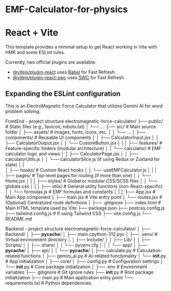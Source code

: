 # EMF-Calculator-for-physics
# React + Vite

This template provides a minimal setup to get React working in Vite with HMR and some ESLint rules.

Currently, two official plugins are available:

- [@vitejs/plugin-react](https://github.com/vitejs/vite-plugin-react/blob/main/packages/plugin-react) uses [Babel](https://babeljs.io/) for Fast Refresh
- [@vitejs/plugin-react-swc](https://github.com/vitejs/vite-plugin-react/blob/main/packages/plugin-react-swc) uses [SWC](https://swc.rs/) for Fast Refresh

## Expanding the ESLint configuration

This is an ElectroMagnetic Force Calculator that utilizes Gemini AI for word problem solving.

FrontEnd - project structure electromagnetic-force-calculator/
├── public/                     # Static files (e.g., favicon, robots.txt)
│   └── ...
├── src/                        # Main source folder
│   ├── assets/                 # Images, fonts, icons, etc.
│   │   └── ...
│   ├── components/             # Reusable UI components
│   │   ├── CalculatorInput.jsx
│   │   ├── CalculatorOutput.jsx
│   │   └── CustomButton.jsx
│   |
│   ├── features/               # Feature-specific folders (modular architecture)
│   │   └── calculator/         # EMF calculator logic and views
│   │       ├── CalculatorPage.jsx
│   │       ├── calculatorUtils.js
│   │       └── calculatorSlice.js (if using Redux or Zustand for state)
│   |  
│   ├── hooks/                  # Custom React hooks
│   │   └── useEMFCalculator.js
│   |
│   ├── pages/                  # Top-level pages for routing (if more than one)
│   │   └── Home.jsx
│   |
│   ├── styles/                 # Global or modular CSS/SCSS files
│   │   └── globals.css
│   |
│   ├── utils/                  # General utility functions (non-React-specific)
│   │   └── formulas.js         # EMF formulas and constants
│   |
│   ├── App.jsx                 # Main App component
│   ├── main.jsx                # Vite entry point
│   └── routes.jsx             # (Optional) Centralized route definitions
│
├── .gitignore
├── index.html                 # Main HTML template used by Vite
├── package.json
├── postcss.config.js
├── tailwind.config.js        # If using Tailwind CSS
├── vite.config.js
└── README.md

Backend - project structure electromagnetic-force-calculator/
│
├── Backend/
│   ├── __pycache__/
│   ├── main.cpython-312.pyc
│   ├── .venv/                  # Virtual environment directory
│   │   ├── Include/
│   │   ├── Lib/
│   │   ├── Scripts/
│   │   ├── share/
│   │   └── pyvenv.cfg
│   │
│   └── app/
│       ├── __pycache__/
│       ├── api/
│       │   └── __pycache__/
│       ├── calculate.py        # Calculation-related functions
│       ├── gemini_ai.py        # AI-related functionality
│       └── __init__.py         # App initialization
│
├── core/
│   ├── config.py               # Configuration settings
│   └── __init__.py             # Core package initialization
│
├── .env                        # Environment variables
├── .gitignore                  # Git ignore rules
├── __init__.py                 # Root package initialization
├── main.py                     # Main application entry point
└── requirements.txt            # Python dependencies
